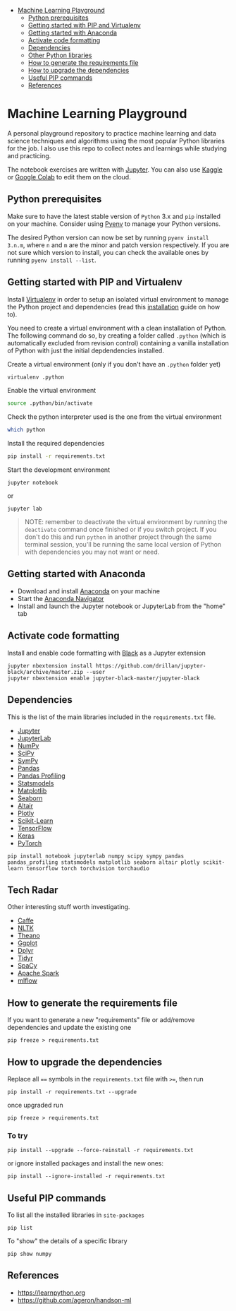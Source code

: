 - [Machine Learning Playground](#machine-learning-playground)
  - [Python prerequisites](#python-prerequisites)
  - [Getting started with PIP and Virtualenv](#getting-started-with-pip-and-virtualenv)
  - [Getting started with Anaconda](#getting-started-with-anaconda)
  - [Activate code formatting](#activate-code-formatting)
  - [Dependencies](#dependencies)
  - [Other Python libraries](#other-python-libraries)
  - [How to generate the requirements file](#how-to-generate-the-requirements-file)
  - [How to upgrade the dependencies](#how-to-upgrade-the-dependencies)
  - [Useful PIP commands](#useful-pip-commands)
  - [References](#references)

# Machine Learning Playground

A personal playground repository to practice machine learning and data science techniques and algorithms using the most popular Python libraries for the job. I also use this repo to collect notes and learnings while studying and practicing.

The notebook exercises are written with [Jupyter](https://jupyter.org/). You can also use [Kaggle](https://www.kaggle.com) or [Google Colab](https://colab.research.google.com) to edit them on the cloud.

## Python prerequisites

Make sure to have the latest stable version of `Python` 3.x and `pip` installed on your machine. Consider using [Pyenv](https://github.com/pyenv/pyenv#installation) to manage your Python versions.

The desired Python version can now be set by running `pyenv install 3.n.m`, where `n` and `m` are the minor and patch version respectively. If you are not sure which version to install, you can check the available ones by running `pyenv install --list`.

## Getting started with PIP and Virtualenv

Install [Virtualenv](https://pypi.org/project/virtualenv/) in order to setup an isolated virtual environment to manage the Python project and dependencies (read this [installation](https://virtualenv.pypa.io/en/latest/installation.html) guide on how to).

You need to create a virtual environment with a clean installation of Python. The following command do so, by creating a folder called `.python` (which is automatically excluded from revision control) containing a vanilla installation of Python with just the initial depdendencies installed.

Create a virtual environment (only if you don't have an `.python` folder yet)

```sh
virtualenv .python
```

Enable the virtual environment

```sh
source .python/bin/activate
```

Check the python interpreter used is the one from the virtual environment

```sh
which python
```

Install the required dependencies

```sh
pip install -r requirements.txt
```

Start the development environment

```
jupyter notebook
```

or

```
jupyter lab
```

> NOTE: remember to deactivate the virtual environment by running the `deactivate` command once finished or if you switch project. If you don't do this and run `python` in another project through the same terminal session, you'll be running the same local version of Python with dependencies you may not want or need.

## Getting started with Anaconda

- Download and install [Anaconda](https://www.anaconda.com) on your machine
- Start the [Anaconda Navigator](https://docs.anaconda.com/anaconda/navigator/)
- Install and launch the Jupyter notebook or JupyterLab from the "home" tab

## Activate code formatting

Install and enable code formatting with [Black](https://pypi.org/project/black/) as a Jupyter extension

```
jupyter nbextension install https://github.com/drillan/jupyter-black/archive/master.zip --user
jupyter nbextension enable jupyter-black-master/jupyter-black
```

## Dependencies

This is the list of the main libraries included in the `requirements.txt` file.

- [Jupyter](https://jupyter.org)
- [JupyterLab](https://jupyter.org)
- [NumPy](https://numpy.org)
- [SciPy](https://scipy.org)
- [SymPy](https://www.sympy.org/en/index.html)
- [Pandas](https://pandas.pydata.org)
- [Pandas Profiling](https://pypi.org/project/pandas-profiling/)
- [Statsmodels](https://www.statsmodels.org)
- [Matplotlib](https://matplotlib.org)
- [Seaborn](https://seaborn.pydata.org)
- [Altair](https://altair-viz.github.io)
- [Plotly](https://plotly.com/python)
- [Scikit-Learn](https://scikit-learn.org)
- [TensorFlow](https://www.tensorflow.org)
- [Keras](https://keras.io)
- [PyTorch](https://pytorch.org)

```
pip install notebook jupyterlab numpy scipy sympy pandas pandas_profiling statsmodels matplotlib seaborn altair plotly scikit-learn tensorflow torch torchvision torchaudio
```

## Tech Radar

Other interesting stuff worth investigating.

- [Caffe](https://caffe.berkeleyvision.org)
- [NLTK](https://www.nltk.org)
- [Theano](https://theano-pymc.readthedocs.io/en/latest)
- [Ggplot](https://ggplot2.tidyverse.org/index.html)
- [Dplyr](https://dplyr.tidyverse.org)
- [Tidyr](https://tidyr.tidyverse.org)
- [SpaCy](https://spacy.io)
- [Apache Spark](https://spark.apache.org)
- [mlflow](https://mlflow.org)

## How to generate the requirements file

If you want to generate a new "requirements" file or add/remove dependencies and update the existing one

```
pip freeze > requirements.txt
```

## How to upgrade the dependencies

Replace all `==` symbols in the `requirements.txt` file with `>=`, then run

```
pip install -r requirements.txt --upgrade
```

once upgraded run

```
pip freeze > requirements.txt
```

### To try

```
pip install --upgrade --force-reinstall -r requirements.txt
```

or ignore installed packages and install the new ones:

```
pip install --ignore-installed -r requirements.txt
```

## Useful PIP commands

To list all the installed libraries in `site-packages`

```
pip list
```

To "show" the details of a specific library

```
pip show numpy
```

## References

- https://learnpython.org
- https://github.com/ageron/handson-ml
